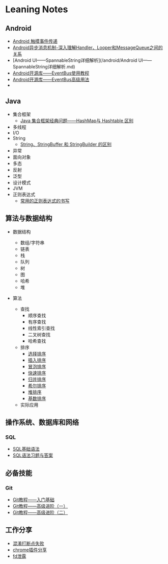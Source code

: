 # Leaning Notes

## Android
- [Android 触摸事件传递](/android/触摸事件传递.md)
- [Android异步消息机制-深入理解Handler、Looper和MessageQueue之间的关系](/android/Android异步消息机制-深入理解Handler、Looper和MessageQueue关系.md)
- [Android UI——SpannableString详细解析](/android/Android UI——SpannableString详细解析.md)
- [Android开源库——EventBus使用教程](/android/Android开源库——EventBus使用教程.md)
- [Android开源库——EventBus高级用法](/android/Android开源库——EventBus高级用法.md)
- [](/android/Android开源库——EventBus源码解析.md)

## Java
- 集合框架
  - [Java 集合框架经典问题——HashMap与 Hashtable 区别](/java/集合/Java集合框架经典问题——HashMap与Hashtable区别.md)
- 多线程
- I/O
- String
  - [String、StringBuffer 和 StringBuilder 的区别](/java/String/String、StringBuffer和StringBuilder的区别.md)
- 异常
- 面向对象
- 多态
- 反射
- 泛型
- 设计模式
- JVM
- 正则表达式
  - [常用的正则表达式的书写](java/正则表达式/常用的正则表达式的书写.md)


## 算法与数据结构
- 数据结构
  - 数组/字符串
  - 链表
  - 栈
  - 队列
  - 树
  - 图
  - 哈希
  - 堆

- 算法
  - 查找
    - 顺序查找
    - 有序查找
    - 线性索引查找
    - 二叉树查找
    - 哈希查找
  - 排序
    - [选择排序](/java/算法与数据结构/排序算法/选择排序.md)
    - [插入排序](/java/算法与数据结构/排序算法/插入排序.md)
    - [冒泡排序](/java/算法与数据结构/排序算法/冒泡排序.md)
    - [快速排序](/java/算法与数据结构/排序算法/快速排序.md)
    - [归并排序](/java/算法与数据结构/排序算法/归并排序.md)
    - [希尔排序](/java/算法与数据结构/排序算法/希尔排序.md)
    - [堆排序](/java/算法与数据结构/排序算法/堆排序.md)
    - [基数排序](/java/算法与数据结构/排序算法/基数排序.md)
  - 实际应用


## 操作系统、数据库和网络
### SQL
- [SQL基础语法](/SQL/SQL基础语法.md)
- [SQL语法习题与答案](/SQL/SQL语法习题与答案.md)

## 必备技能
### Git
- [Git教程——入门基础](/git/Git教程——入门基础.md)
- [Git教程——高级进阶（一）](/git/Git教程——高级进阶（一）.md)
- [Git教程——高级进阶（二）](/git/Git教程——高级进阶（二）.md)

## 工作分享
- [混淆打断点失败](工作分享/混淆打断点失败.md)
- [chrome插件分享](工作分享/chrome插件分享.md)
- [fd泄露](工作分享/fd泄露.md)
